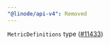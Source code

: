 ```yaml
---
"@linode/api-v4": Removed
---
```


`MetricDefinitions` type ([#11433](https://github.com/linode/manager/pull/11433))
